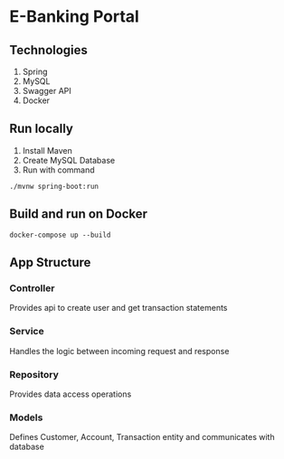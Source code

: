# E-Banking Portal
## Technologies
1. Spring
2. MySQL
3. Swagger API
4. Docker
## Run locally
1. Install Maven
2. Create MySQL Database
3. Run with command

```
./mvnw spring-boot:run
```

## Build and run on Docker
```
docker-compose up --build
```


## App Structure
### Controller
Provides api to create user and get transaction statements
### Service
Handles the logic between incoming request and response
### Repository
Provides data access operations
### Models
Defines Customer, Account, Transaction entity and communicates with database

